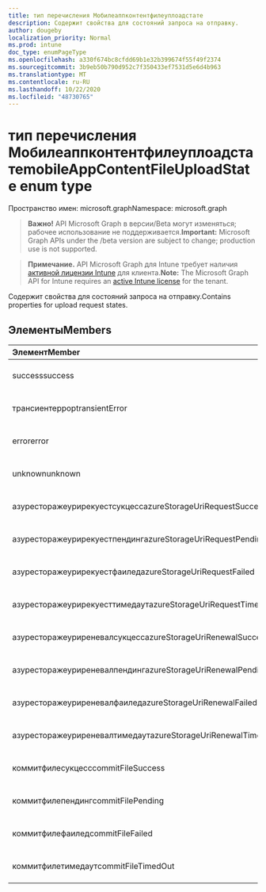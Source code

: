 ```yaml
---
title: тип перечисления Мобилеаппконтентфилеуплоадстате
description: Содержит свойства для состояний запроса на отправку.
author: dougeby
localization_priority: Normal
ms.prod: intune
doc_type: enumPageType
ms.openlocfilehash: a330f674bc8cfdd69b1e32b399674f55f49f2374
ms.sourcegitcommit: 3b9eb50b790d952c7f350433ef7531d5e6d4b963
ms.translationtype: MT
ms.contentlocale: ru-RU
ms.lasthandoff: 10/22/2020
ms.locfileid: "48730765"
---
```

# <a name="mobileappcontentfileuploadstate-enum-type"></a><span data-ttu-id="9deb4-103">тип перечисления Мобилеаппконтентфилеуплоадстате</span><span class="sxs-lookup"><span data-stu-id="9deb4-103">mobileAppContentFileUploadState enum type</span></span>

<span data-ttu-id="9deb4-104">Пространство имен: microsoft.graph</span><span class="sxs-lookup"><span data-stu-id="9deb4-104">Namespace: microsoft.graph</span></span>

> <span data-ttu-id="9deb4-105">**Важно!** API Microsoft Graph в версии/Beta могут изменяться; рабочее использование не поддерживается.</span><span class="sxs-lookup"><span data-stu-id="9deb4-105">**Important:** Microsoft Graph APIs under the /beta version are subject to change; production use is not supported.</span></span>

> <span data-ttu-id="9deb4-106">**Примечание.** API Microsoft Graph для Intune требует наличия [активной лицензии Intune](https://go.microsoft.com/fwlink/?linkid=839381) для клиента.</span><span class="sxs-lookup"><span data-stu-id="9deb4-106">**Note:** The Microsoft Graph API for Intune requires an [active Intune license](https://go.microsoft.com/fwlink/?linkid=839381) for the tenant.</span></span>

<span data-ttu-id="9deb4-107">Содержит свойства для состояний запроса на отправку.</span><span class="sxs-lookup"><span data-stu-id="9deb4-107">Contains properties for upload request states.</span></span>

## <a name="members"></a><span data-ttu-id="9deb4-108">Элементы</span><span class="sxs-lookup"><span data-stu-id="9deb4-108">Members</span></span>
|<span data-ttu-id="9deb4-109">Элемент</span><span class="sxs-lookup"><span data-stu-id="9deb4-109">Member</span></span>|<span data-ttu-id="9deb4-110">Значение</span><span class="sxs-lookup"><span data-stu-id="9deb4-110">Value</span></span>|<span data-ttu-id="9deb4-111">Описание</span><span class="sxs-lookup"><span data-stu-id="9deb4-111">Description</span></span>|
|:---|:---|:---|
|<span data-ttu-id="9deb4-112">success</span><span class="sxs-lookup"><span data-stu-id="9deb4-112">success</span></span>|<span data-ttu-id="9deb4-113">нуль</span><span class="sxs-lookup"><span data-stu-id="9deb4-113">0</span></span>|<span data-ttu-id="9deb4-114">Пока не задокументировано.</span><span class="sxs-lookup"><span data-stu-id="9deb4-114">Not yet documented</span></span>|
|<span data-ttu-id="9deb4-115">трансиентеррор</span><span class="sxs-lookup"><span data-stu-id="9deb4-115">transientError</span></span>|<span data-ttu-id="9deb4-116">1,1</span><span class="sxs-lookup"><span data-stu-id="9deb4-116">1</span></span>|<span data-ttu-id="9deb4-117">Пока не задокументировано.</span><span class="sxs-lookup"><span data-stu-id="9deb4-117">Not yet documented</span></span>|
|<span data-ttu-id="9deb4-118">error</span><span class="sxs-lookup"><span data-stu-id="9deb4-118">error</span></span>|<span data-ttu-id="9deb4-119">2</span><span class="sxs-lookup"><span data-stu-id="9deb4-119">2</span></span>|<span data-ttu-id="9deb4-120">Пока не задокументировано.</span><span class="sxs-lookup"><span data-stu-id="9deb4-120">Not yet documented</span></span>|
|<span data-ttu-id="9deb4-121">unknown</span><span class="sxs-lookup"><span data-stu-id="9deb4-121">unknown</span></span>|<span data-ttu-id="9deb4-122">4</span><span class="sxs-lookup"><span data-stu-id="9deb4-122">3</span></span>|<span data-ttu-id="9deb4-123">Пока не задокументировано.</span><span class="sxs-lookup"><span data-stu-id="9deb4-123">Not yet documented</span></span>|
|<span data-ttu-id="9deb4-124">азуресторажеурирекуестсукцесс</span><span class="sxs-lookup"><span data-stu-id="9deb4-124">azureStorageUriRequestSuccess</span></span>|<span data-ttu-id="9deb4-125">100</span><span class="sxs-lookup"><span data-stu-id="9deb4-125">100</span></span>|<span data-ttu-id="9deb4-126">Пока не задокументировано.</span><span class="sxs-lookup"><span data-stu-id="9deb4-126">Not yet documented</span></span>|
|<span data-ttu-id="9deb4-127">азуресторажеурирекуестпендинг</span><span class="sxs-lookup"><span data-stu-id="9deb4-127">azureStorageUriRequestPending</span></span>|<span data-ttu-id="9deb4-128">101</span><span class="sxs-lookup"><span data-stu-id="9deb4-128">101</span></span>|<span data-ttu-id="9deb4-129">Пока не задокументировано.</span><span class="sxs-lookup"><span data-stu-id="9deb4-129">Not yet documented</span></span>|
|<span data-ttu-id="9deb4-130">азуресторажеурирекуестфаилед</span><span class="sxs-lookup"><span data-stu-id="9deb4-130">azureStorageUriRequestFailed</span></span>|<span data-ttu-id="9deb4-131">102</span><span class="sxs-lookup"><span data-stu-id="9deb4-131">102</span></span>|<span data-ttu-id="9deb4-132">Пока не задокументировано.</span><span class="sxs-lookup"><span data-stu-id="9deb4-132">Not yet documented</span></span>|
|<span data-ttu-id="9deb4-133">азуресторажеурирекуесттимедаут</span><span class="sxs-lookup"><span data-stu-id="9deb4-133">azureStorageUriRequestTimedOut</span></span>|<span data-ttu-id="9deb4-134">103</span><span class="sxs-lookup"><span data-stu-id="9deb4-134">103</span></span>|<span data-ttu-id="9deb4-135">Пока не задокументировано.</span><span class="sxs-lookup"><span data-stu-id="9deb4-135">Not yet documented</span></span>|
|<span data-ttu-id="9deb4-136">азуресторажеуриреневалсукцесс</span><span class="sxs-lookup"><span data-stu-id="9deb4-136">azureStorageUriRenewalSuccess</span></span>|<span data-ttu-id="9deb4-137">200</span><span class="sxs-lookup"><span data-stu-id="9deb4-137">200</span></span>|<span data-ttu-id="9deb4-138">Пока не задокументировано.</span><span class="sxs-lookup"><span data-stu-id="9deb4-138">Not yet documented</span></span>|
|<span data-ttu-id="9deb4-139">азуресторажеуриреневалпендинг</span><span class="sxs-lookup"><span data-stu-id="9deb4-139">azureStorageUriRenewalPending</span></span>|<span data-ttu-id="9deb4-140">201</span><span class="sxs-lookup"><span data-stu-id="9deb4-140">201</span></span>|<span data-ttu-id="9deb4-141">Пока не задокументировано.</span><span class="sxs-lookup"><span data-stu-id="9deb4-141">Not yet documented</span></span>|
|<span data-ttu-id="9deb4-142">азуресторажеуриреневалфаилед</span><span class="sxs-lookup"><span data-stu-id="9deb4-142">azureStorageUriRenewalFailed</span></span>|<span data-ttu-id="9deb4-143">202</span><span class="sxs-lookup"><span data-stu-id="9deb4-143">202</span></span>|<span data-ttu-id="9deb4-144">Пока не задокументировано.</span><span class="sxs-lookup"><span data-stu-id="9deb4-144">Not yet documented</span></span>|
|<span data-ttu-id="9deb4-145">азуресторажеуриреневалтимедаут</span><span class="sxs-lookup"><span data-stu-id="9deb4-145">azureStorageUriRenewalTimedOut</span></span>|<span data-ttu-id="9deb4-146">203</span><span class="sxs-lookup"><span data-stu-id="9deb4-146">203</span></span>|<span data-ttu-id="9deb4-147">Пока не задокументировано.</span><span class="sxs-lookup"><span data-stu-id="9deb4-147">Not yet documented</span></span>|
|<span data-ttu-id="9deb4-148">коммитфилесукцесс</span><span class="sxs-lookup"><span data-stu-id="9deb4-148">commitFileSuccess</span></span>|<span data-ttu-id="9deb4-149">300</span><span class="sxs-lookup"><span data-stu-id="9deb4-149">300</span></span>|<span data-ttu-id="9deb4-150">Пока не задокументировано.</span><span class="sxs-lookup"><span data-stu-id="9deb4-150">Not yet documented</span></span>|
|<span data-ttu-id="9deb4-151">коммитфилепендинг</span><span class="sxs-lookup"><span data-stu-id="9deb4-151">commitFilePending</span></span>|<span data-ttu-id="9deb4-152">301</span><span class="sxs-lookup"><span data-stu-id="9deb4-152">301</span></span>|<span data-ttu-id="9deb4-153">Пока не задокументировано.</span><span class="sxs-lookup"><span data-stu-id="9deb4-153">Not yet documented</span></span>|
|<span data-ttu-id="9deb4-154">коммитфилефаилед</span><span class="sxs-lookup"><span data-stu-id="9deb4-154">commitFileFailed</span></span>|<span data-ttu-id="9deb4-155">302</span><span class="sxs-lookup"><span data-stu-id="9deb4-155">302</span></span>|<span data-ttu-id="9deb4-156">Пока не задокументировано.</span><span class="sxs-lookup"><span data-stu-id="9deb4-156">Not yet documented</span></span>|
|<span data-ttu-id="9deb4-157">коммитфилетимедаут</span><span class="sxs-lookup"><span data-stu-id="9deb4-157">commitFileTimedOut</span></span>|<span data-ttu-id="9deb4-158">303</span><span class="sxs-lookup"><span data-stu-id="9deb4-158">303</span></span>|<span data-ttu-id="9deb4-159">Пока не задокументировано.</span><span class="sxs-lookup"><span data-stu-id="9deb4-159">Not yet documented</span></span>|





